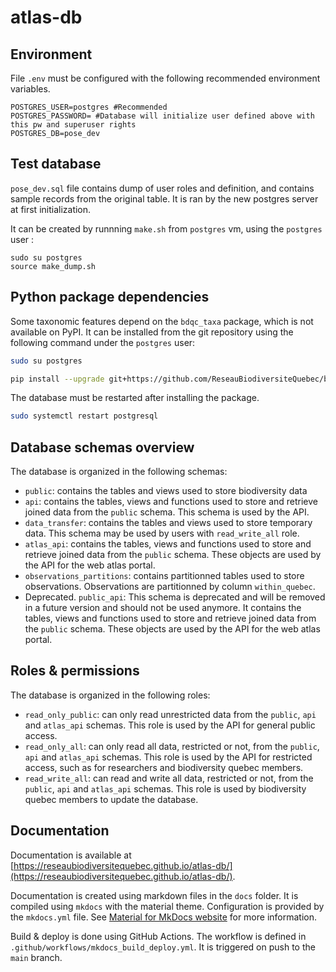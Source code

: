 # atlas-db

## Environment

File `.env` must be configured with the following recommended environment variables.

```
POSTGRES_USER=postgres #Recommended
POSTGRES_PASSWORD= #Database will initialize user defined above with this pw and superuser rights 
POSTGRES_DB=pose_dev
```

## Test database

`pose_dev.sql` file contains dump of user roles and definition, and contains sample records from the original table. It is ran by the new postgres server at first initialization.

It can be created by runnning `make.sh` from `postgres` vm, using the `postgres` user :

```
sudo su postgres
source make_dump.sh
```

## Python package dependencies

Some taxonomic features depend on the `bdqc_taxa` package, which is not available on PyPI. It can be installed from the git repository using the following command under the `postgres` user:

```bash
sudo su postgres

pip install --upgrade git+https://github.com/ReseauBiodiversiteQuebec/bdqc_taxa#egg=bdqc_taxa
```

The database must be restarted after installing the package.

```bash
sudo systemctl restart postgresql
```

## Database schemas overview

The database is organized in the following schemas:
- `public`: contains the tables and views used to store biodiversity data
- `api`: contains the tables, views and functions used to store and retrieve joined data from the `public` schema. This schema is used by the API.
- `data_transfer`: contains the tables and views used to store temporary data. This schema may be used by users with `read_write_all` role.
- `atlas_api`: contains the tables, views and functions used to store and retrieve joined data from the `public` schema. These objects are used by the API for the web atlas portal.
- `observations_partitions`: contains partitionned tables used to store observations. Observations are partitionned by column `within_quebec`.
- Deprecated. `public_api`: This schema is deprecated and will be removed in a future version and should not be used anymore. It contains the tables, views and functions used to store and retrieve joined data from the `public` schema. These objects are used by the API for the web atlas portal.

## Roles & permissions

The database is organized in the following roles:
- `read_only_public`: can only read unrestricted data from the `public`, `api` and `atlas_api` schemas. This role is used by the API for general public access.
- `read_only_all`: can only read all data, restricted or not, from the `public`, `api` and `atlas_api` schemas. This role is used by the API for restricted access, such as for researchers and biodiversity quebec members.
- `read_write_all`: can read and write all data, restricted or not, from the `public`, `api` and `atlas_api` schemas. This role is used by biodiversity quebec members to update the database.

<!-- Documentation using mkdocs with material, files, commands -->

## Documentation

Documentation is available at [https://reseaubiodiversitequebec.github.io/atlas-db/](https://reseaubiodiversitequebec.github.io/atlas-db/).

Documentation is created using markdown files in the `docs` folder. It is compiled using `mkdocs` with the material theme. Configuration is provided by the `mkdocs.yml` file. See [Material for MkDocs website](https://squidfunk.github.io/mkdocs-material/) for more information.

Build & deploy is done using GitHub Actions. The workflow is defined in `.github/workflows/mkdocs_build_deploy.yml`. It is triggered on push to the `main` branch.
